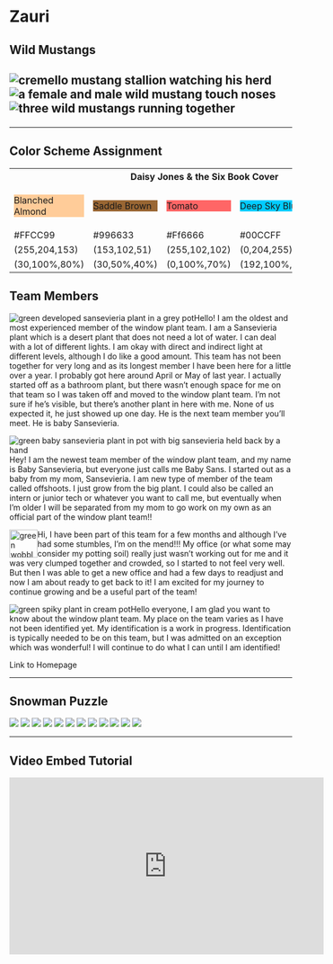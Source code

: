 # Zauri
<h2> Wild Mustangs <h2>
<img src="mustang-image-one.jpg"
	alt="cremello mustang stallion watching his herd" />
<img src="mustang-image-two.jpg"
	alt="a female and male wild mustang touch noses"/>
<img src="mustang-image-three.jpg"
	alt="three wild mustangs running together"/>
<hr/>
<h2>Color Scheme Assignment</h2>

<table>
	<tr>
		<th colspan="5">Daisy Jones & the Six Book Cover</th>
	</tr>
	<tr>
		<td><p style="background-color:rgb(255,204,153);"> Blanched Almond</p></td>
		<td><p style="background-color:rgb(153,102,51);">Saddle Brown</p></td>
		<td><p style="background-color:rgb(255,102,102);">Tomato</p></td>
		<td><p style= "background-color:rgb(0,204,255);">Deep Sky Blue</p></td>
		<td><p style= "background-color:rgb(255,255,0);">Yellow</p></td>
	</tr>
	<tr>
		<td>#FFCC99</td>
		<td>#996633</td>
		<td>#Ff6666</td>
		<td>#00CCFF</td>
		<td>#FFFF00</td>
	</tr>
	<tr>
		<td>(255,204,153)</td>
		<td>(153,102,51)</td>
		<td>(255,102,102)</td>
		<td>(0,204,255)</td>
		<td>(255,255,0)</td>
	</tr>
	<tr>
		<td>(30,100%,80%)</td>
		<td>(30,50%,40%)</td>
		<td>(0,100%,70%)</td>
		<td>(192,100%,50%)</td>
		<td>(60,100%,50%)</td>
	</tr>
</table
<hr/>
<h2>Team Members</h2>
<img src= "sanseveria-plant.jpg" alt= "green developed sansevieria plant in a grey pot" style= "float:left;">
<p>Hello! I am the oldest and most experienced member of the window plant team. I am a Sansevieria plant which is a desert plant that does not need a lot of water. I can deal with a lot of different lights. I am okay with direct and indirect light at different levels, although I do like a good amount. This team has not been together for very long and as its longest member I have been here for a little over a year. I probably got here around April or May of last year. I actually started off as a bathroom plant, but there wasn’t enough space for me on that team so I was taken off and moved to the window plant team. I’m not sure if he’s visible, but there’s another plant in here with me. None of us expected it, he just showed up one day. He is the next team member you’ll meet. He is baby Sansevieria. </p>
<img src="baby-sans-plant.jpg" alt="green baby sansevieria plant in pot with big sansevieria held back by a hand" style="float:left;">
<p>Hey! I am the newest team member of the window plant team, and my name is Baby Sansevieria, but everyone just calls me Baby Sans. I started out as a baby from my mom, Sansevieria. I am new type of member of the team called offshoots. I just grow from the big plant. I could also be called an intern or junior tech or whatever you want to call me, but eventually when I’m older I will be separated from my mom to go work on my own as an official part of the window plant team!!</p>
<img src="Bamboo-plant.jpg" alt="green wobbly bamboo plant in whitish pot" height= "50px" style= "float:left;">
<p>Hi, I have been part of this team for a few months and although I’ve had some stumbles, I’m on the mend!!! My office (or what some may consider my potting soil) really just wasn’t working out for me and it was very clumped together and crowded, so I started to not feel very well. But then I was able to get a new office and had a few days to readjust and now I am about ready to get back to it! I am excited for my journey to continue growing and be a useful part of the team!</p>
<img src="unidentified-plant.jpg" alt="green spiky plant in cream pot" style="float:left;">
<p>Hello everyone, I am glad you want to know about the window plant team. My place on the team varies as I have not been identified yet. My identification is a work in progress. Identification is typically needed to be on this team, but I was admitted on an exception which was wonderful! I will continue to do what I can until I am identified!</p>

<p>Link to Homepage</p>
<hr/>
<h2>Snowman Puzzle</h2>
<style>
    section.grid-container {
        grid-template-columns: 1fr 1fr 1fr 1fr;
        grid-template-rows: 1fr 1fr 1fr;
    }
</style>
<section class="container">
  
<img src= "puzzle2_K.jpg" class="flex-item">
  <img src= "puzzle2_M.jpg" class="flex-item">
  <img src= "puzzle2_E.jpg" class="flex-item">
<img src= "puzzle2_G.jpg" class= "flex-item">
<img src= "puzzle2_A.jpg" class= "flex-item">
<img src= "puzzle2_D.jpg" class= "flex-item">
<img src= "puzzle2_L.jpg" class= "flex-item">
<img src= "puzzle2_B.jpg" class= "flex-item">
<img src= "puzzle2_F.jpg" class= "flex-item">
<img src= "puzzle2_J.jpg" class= "flex-item">
<img src= "puzzle2_H.jpg" class= "flex-item">
<img src= "puzzle2_I. jpg" class= "flex-item">
</section>
<hr/>
<h2>Video Embed Tutorial</h2>
<iframe width="560" height="315" src="https://www.youtube.com/embed/L8RY2hZLcCE?si=sFJlA2V7-9QGKZsf" title="YouTube video player" frameborder="0" allow="accelerometer; autoplay; clipboard-write; encrypted-media; gyroscope; picture-in-picture; web-share" referrerpolicy="strict-origin-when-cross-origin" allowfullscreen></iframe>
